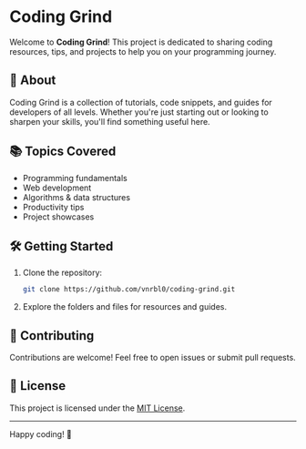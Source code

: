 # Coding Grind

Welcome to **Coding Grind**! This project is dedicated to sharing coding resources, tips, and projects to help you on your programming journey.

## 🚀 About

Coding Grind is a collection of tutorials, code snippets, and guides for developers of all levels. Whether you're just starting out or looking to sharpen your skills, you'll find something useful here.

## 📚 Topics Covered

- Programming fundamentals
- Web development
- Algorithms & data structures
- Productivity tips
- Project showcases

## 🛠️ Getting Started

1. Clone the repository:
    ```bash
    git clone https://github.com/vnrbl0/coding-grind.git
    ```
2. Explore the folders and files for resources and guides.

## 🤝 Contributing

Contributions are welcome! Feel free to open issues or submit pull requests.

## 📄 License

This project is licensed under the [MIT License](LICENSE).

---

Happy coding! 🚀